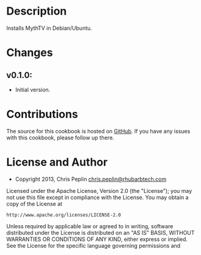 Description
===========

Installs MythTV in Debian/Ubuntu.

Changes
=======

## v0.1.0:

* Initial version.

Contributions
======

The source for this cookbook is hosted on
[GitHub](https://github.com/peplin/mythtv-cookbook). If you have any issues with
this cookbook, please follow up there.

License and Author
==================

* Copyright 2013, Chris Peplin <chris.peplin@rhubarbtech.com>

Licensed under the Apache License, Version 2.0 (the "License");
you may not use this file except in compliance with the License.
You may obtain a copy of the License at

    http://www.apache.org/licenses/LICENSE-2.0

Unless required by applicable law or agreed to in writing, software
distributed under the License is distributed on an "AS IS" BASIS,
WITHOUT WARRANTIES OR CONDITIONS OF ANY KIND, either express or implied.
See the License for the specific language governing permissions and
